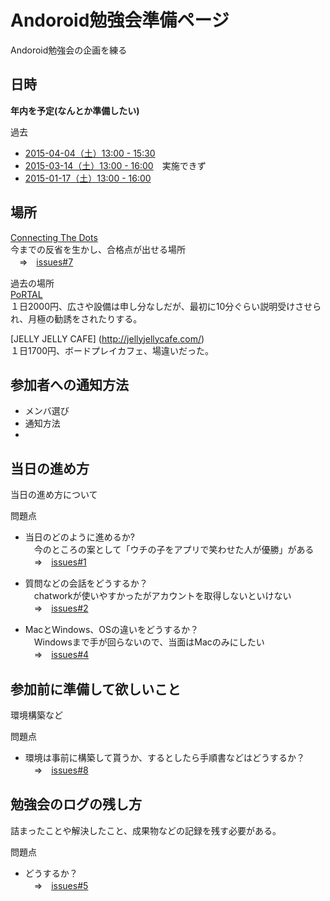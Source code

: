 # Andoroid勉強会準備ページ
Andoroid勉強会の企画を練る

## 日時
**年内を予定(なんとか準備したい)**

過去
* [2015-04-04（土）13:00 - 15:30](https://techietaste.doorkeeper.jp/events/22983)
* [2015-03-14（土）13:00 - 16:00](https://techietaste.doorkeeper.jp/events/21511)　実施できず
* [2015-01-17（土）13:00 - 16:00](https://techietaste.doorkeeper.jp/events/17954)


## 場所  
[Connecting The Dots](https://dots.bz/)  
今までの反省を生かし、合格点が出せる場所  
　=>　[issues#7](https://github.com/shiro83/Andoroid_Study_Group/issues/7)
  
過去の場所  
[PoRTAL](http://www.hituji.jp/portal/guide/trial.html)  
１日2000円、広さや設備は申し分なしだが、最初に10分ぐらい説明受けさせられ、月極の勧誘をされたりする。  
  
[JELLY JELLY CAFE] (http://jellyjellycafe.com/)  
１日1700円、ボードプレイカフェ、場違いだった。  


## 参加者への通知方法
* メンバ選び
* 通知方法
* 


## 当日の進め方
当日の進め方について  


問題点
* 当日のどのように進めるか?  
　今のところの案として「ウチの子をアプリで笑わせた人が優勝」がある  
　=>　[issues#1](https://github.com/shiro83/Andoroid_Study_Group/issues/1)
* 質問などの会話をどうするか？  
　chatworkが使いやすかったがアカウントを取得しないといけない  
　=>　[issues#2](https://github.com/shiro83/Andoroid_Study_Group/issues/2)

* MacとWindows、OSの違いをどうするか？  
　Windowsまで手が回らないので、当面はMacのみにしたい  
　=>　[issues#4](https://github.com/shiro83/Andoroid_Study_Group/issues/4)

## 参加前に準備して欲しいこと
環境構築など

問題点
* 環境は事前に構築して貰うか、するとしたら手順書などはどうするか？  
　=>　[issues#8](https://github.com/shiro83/Andoroid_Study_Group/issues/8)

## 勉強会のログの残し方  
詰まったことや解決したこと、成果物などの記録を残す必要がある。  

問題点  
* どうするか？  
　=>　[issues#5](https://github.com/shiro83/Andoroid_Study_Group/issues/5)
  


